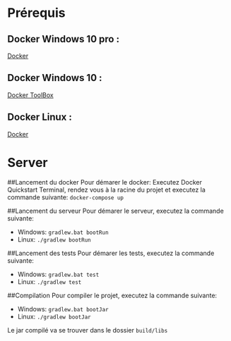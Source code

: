 # Prérequis

## Docker Windows 10 pro :
[Docker](https://docs.docker.com/docker-for-windows/install/)

## Docker Windows 10 :
[Docker ToolBox](https://docs.docker.com/toolbox/toolbox_install_windows/)

## Docker Linux :
[Docker](https://docs.docker.com/engine/install/)

# Server

##Lancement du docker
Pour démarer le docker:
Executez Docker Quickstart Terminal, rendez vous à la racine du projet et executez la commande suivante:
```docker-compose up```

##Lancement du serveur
Pour démarer le serveur, executez la commande suivante:
* Windows: ```gradlew.bat bootRun```
* Linux: ```./gradlew bootRun```

##Lancement des tests
Pour démarer les tests, executez la commande suivante:
* Windows: ```gradlew.bat test```
* Linux: ```./gradlew test```

##Compilation
Pour compiler le projet, executez la commande suivante:
* Windows: ```gradlew.bat bootJar```
* Linux: ```./gradlew bootJar```

Le jar compilé va se trouver dans le dossier ```build/libs```